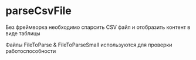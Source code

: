 # parseCsvFile
Без фреймворка необходимо спарсить CSV файл и отобразить контент в виде таблицы

 Файлы FileToParse & FileToParseSmall используются для проверки работоспособности
